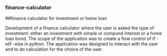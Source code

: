 ### finance-calculator 

##finance calculator for investment or home loan

Development of a finance calculator where the user is asked the type of investment: either an investment with simple or compund interest or a home loan bond. 
The scope of the application was to create a flow control of if -elif -else in python. 
The application was designed to interact with the user and to do calculation for the choice of the user.  
